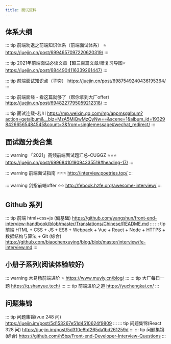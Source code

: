 ```yaml
---
title: 面试资料
---
```

## 体系大纲

  ::: tip
  前端劝退之前端知识体系（前端面试体系） ⭐️
  <https://juejin.cn/post/6994657097220620319/>
  :::

  ::: tip
  2021年前端面试必读文章【超三百篇文章/赠复习导图⭐️
  <https://juejin.cn/post/6844904116339261447/>
  :::

  ::: tip
  前端面试知识点（子奕）
  <https://juejin.cn/post/6987549240436195364/>
  :::

  ::: tip
  前端面经 - 看这篇就够了（帮你拿到大厂offer）
  <https://juejin.cn/post/6948227795059212318/>
  :::

  ::: tip
  面试连载-若川
  <https://mp.weixin.qq.com/mp/appmsgalbum?action=getalbum&__biz=MzA5MjQwMzQyNw==&scene=1&album_id=1932984266565484545&count=3&from=singlemessage#wechat_redirect/>
  :::

## 面试题分类合集

  ::: warning
  「2021」高频前端面试题汇总-CUGGZ ⭐️⭐️⭐️
  <https://juejin.cn/post/6996841019094335519#heading-17/>
  :::

  ::: warning
  前端面试指南 ⭐️⭐️⭐️
  <http://interview.poetries.top/>
  :::

  ::: warning
  剑指前端offer ⭐️⭐️
  <http://febook.hzfe.org/awesome-interview/>
  :::
  
## Github 系列

  ::: tip
  前端 html+css+js (偏基础)
  <https://github.com/yangshun/front-end-interview-handbook/blob/master/Translations/Chinese/README.md>
  :::
  ::: tip
  前端 HTML + CSS + JS + ES6 + Webpack + Vue + React + Node + HTTPS + 数据结构与算法 + Git (综合)
  <https://github.com/biaochenxuying/blog/blob/master/interview/fe-interview.md>
  :::

## 小册子系列(阅读体验较好)

  ::: warning
  木易杨前端进阶 ⭐️
  <https://www.muyiy.cn/blog/>
  :::
  ::: tip
  大厂每日一题
  <https://q.shanyue.tech/>
  :::
  ::: tip
  前端进阶之道
  <https://yuchengkai.cn/>
  :::

## 问题集锦

  ::: tip
  问题集锦(vue 248 问)
  <https://juejin.im/post/5d153267e51d4510624f9809>
  :::
  ::: tip
  问题集锦(React 328 问)
  <https://juejin.im/post/5d310e8bf265da1bd261259d>
  :::
  ::: tip
  问题集锦(综合)
  <https://github.com/h5bp/Front-end-Developer-Interview-Questions>
  :::
